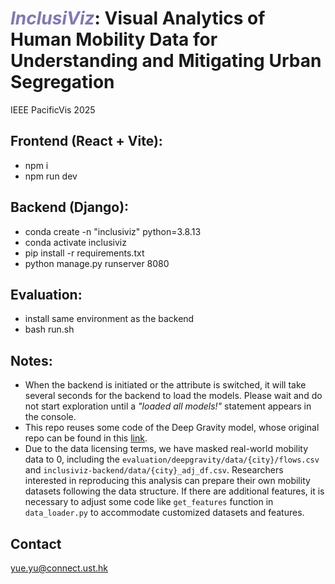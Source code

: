 # <span style="color:rgb(127, 121, 179); font-style: italic">InclusiViz</span>: Visual Analytics of Human Mobility Data for Understanding and Mitigating Urban Segregation

IEEE PacificVis 2025

## Frontend (React + Vite):
- npm i
- npm run dev

## Backend (Django):
- conda create -n "inclusiviz" python=3.8.13
- conda activate inclusiviz
- pip install -r requirements.txt
- python manage.py runserver 8080

## Evaluation:
- install same environment as the backend
- bash run.sh

## Notes:
- When the backend is initiated or the attribute is switched, it will take several seconds for the backend to load the models. Please wait and do not start exploration until a *"loaded all models!"* statement appears in the console.
- This repo reuses some code of the Deep Gravity model, whose original repo can be found in this [link](https://github.com/scikit-mobility/DeepGravity/tree/master).
- Due to the data licensing terms, we have masked real-world mobility data to 0, including the `evaluation/deepgravity/data/{city}/flows.csv` and `inclusiviz-backend/data/{city}_adj_df.csv`. Researchers interested in reproducing this analysis can prepare their own mobility datasets following the data structure. If there are additional features, it is necessary to adjust some code like `get_features` function in `data_loader.py` to accommodate customized datasets and features.

## Contact
yue.yu@connect.ust.hk